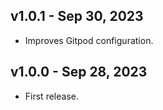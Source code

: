 ## v1.0.1 - Sep 30, 2023

* Improves Gitpod configuration.

## v1.0.0 - Sep 28, 2023

* First release.